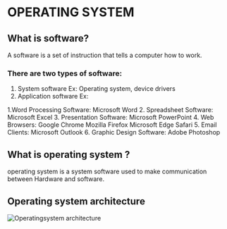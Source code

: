 # **OPERATING SYSTEM**
## What is software?
A software is a set of instruction that tells a computer how to work.
### There are two types of software:
1. System software Ex: Operating system, device drivers
2.  Application software Ex:

1.Word Processing Software:
Microsoft Word
2. Spreadsheet Software:
Microsoft Excel
3. Presentation Software:
Microsoft PowerPoint
4. Web Browsers:
Google Chrome
Mozilla Firefox
Microsoft Edge
Safari
5. Email Clients:
Microsoft Outlook
6. Graphic Design Software:
Adobe Photoshop
## What is operating system ?
operating system is a system software used to make communication between Hardware and  software.

## Operating system architecture
![Operatingsystem architecture](https://www.google.com/imgres?q=operating%20system%20architecture%20&imgurl=https%3A%2F%2Fi.postimg.cc%2F3RZWrB1C%2FCapture.jpg&imgrefurl=https%3A%2F%2Fleechangyo.github.io%2Fcs%2F2020%2F05%2F20%2F26.Operating-System-Architecture%2F&docid=mJt7Ki6myf8F6M&tbnid=LdWBT9anwhu5JM&vet=12ahUKEwj11rCBl-CHAxV0xjgGHUxMDx0QM3oECHsQAA..i&w=293&h=293&hcb=2&ved=2ahUKEwj11rCBl-CHAxV0xjgGHUxMDx0QM3oECHsQAA)

